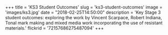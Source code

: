 +++
title = 'KS3 Student Outcomes'
slug = 'ks3-student-outcomes'
image = 'images/ks3.jpg'
date = "2018-02-25T14:50:00"
description = 'Key Stage 3 student outcomes: exploring the work by Vincent Scarpace, Robert Indiana, Tonal mark making and mixed media work incorporating the use of resistant materials.'
flickrid = '72157686275487094'
+++
